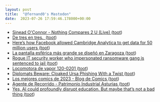 ```yaml
---
layout: post
title:  "@fernand0's Mastodon"
date:  2023-07-26 17:59:46.178000+00:00
---
```

*  [Sinead O'Connor - Nothing Compares 2 U (Live) ](https://www.youtube.com/watch?v=NAOKzvL8dgk&feature=youtu.b) ([toot](https://mastodon.social/@fernand0/110781686492461646))
*  [De tres en tres.  ](https://avecesunafoto.wordpress.com/2023/07/26/de-tres-en-tres-2) ([toot](https://mastodon.social/@fernand0/110781590510912347))
*  [Here’s how Facebook allowed Cambridge Analytica to get data for 50 million users ](https://www.vox.com/2018/3/17/17134072/facebook-cambridge-analytica-trump-explained-user-dat) ([toot](https://mastodon.social/@fernand0/110781468129360467))
*  [La pantalla esférica más grande se diseñó en Zaragoza ](https://www.youtube.com/watch?v=J9XAfEDrCH) ([toot](https://mastodon.social/@fernand0/110781405085453625))
*  [Rogue IT security worker who impersonated ransomware gang is sentenced to jail ](https://grahamcluley.com/rogue-it-security-worker-who-impersonated-ransomware-gang-sentenced-to-jail) ([toot](https://mastodon.social/@fernand0/110781065172486750))
*  [Locomotora de vapor 120-0201 ](https://www.flickr.com/photos/fernand0/53057165545) ([toot](https://mastodon.social/@fernand0/110780890260281114))
*  [Diplomats Beware: Cloaked Ursa Phishing With a Twist ](https://unit42.paloaltonetworks.com/cloaked-ursa-phishing) ([toot](https://mastodon.social/@fernand0/110780879715935183))
*  [Los mejores comics de 2023 - Blog de Comics ](https://blogdecomics.com/los-mejores-comics-de-2023) ([toot](https://mastodon.social/@fernand0/110780584898544819))
*  [Agente de Recorrido - Patrimonio Industrial Asturias ](https://patrimoniuindustrial.com/memoriaoral/agente-de-recorrido) ([toot](https://mastodon.social/@fernand0/110780308482631907))
*  [Yes, AI could profoundly disrupt education. But maybe that’s not a bad thing ](https://www.theguardian.com/commentisfree/2023/jul/14/ai-artificial-intelligence-disrupt-education-creativity-critical-thinkin) ([toot](https://mastodon.social/@fernand0/110780161532280655))
